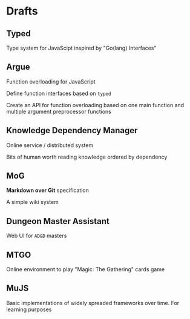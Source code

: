 Drafts
======

Typed
-----

Type system for JavaScipt inspired by "Go(lang) Interfaces"

Argue
-----

Function overloading for JavaScript

Define function interfaces based on `typed`

Create an API for function overloading based on one main function and multiple
argument preprocessor functions

Knowledge Dependency Manager
----------------------------

Online service / distributed system

Bits of human worth reading knowledge ordered by dependency

MoG
---

**Markdown over Git** specification

A simple wiki system

Dungeon Master Assistant
------------------------

Web UI for `AD&D` masters

MTGO
----

Online environment to play "Magic: The Gathering" cards game

MuJS
----

Basic implementations of widely spreaded frameworks over time. For learning purposes
